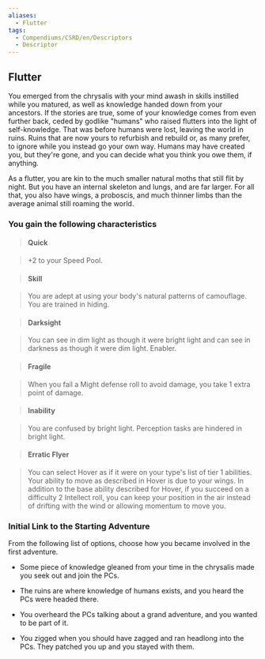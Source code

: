 ```yaml
---
aliases:
  - Flutter
tags:
  - Compendiums/CSRD/en/Descriptors
  - Descriptor
---
```

  
## Flutter    
You emerged from the chrysalis with your mind awash in skills instilled while you matured, as well as knowledge handed down from your ancestors. If the stories are true, some of your knowledge comes from even further back, ceded by godlike "humans" who raised flutters into the light of self-knowledge. That was before humans were lost, leaving the world in ruins. Ruins that are now yours to refurbish and rebuild or, as many prefer, to  ignore while you instead go your own way. Humans may have created you, but they're gone, and you can decide what you think you owe them, if anything.  
As a flutter, you are kin to the much smaller natural moths that still flit by night. But you have an internal skeleton and lungs, and are far larger. For all that, you also have wings, a proboscis, and much thinner limbs than the average animal still roaming the world.  
### You gain the following characteristics    
> #### Quick  
> +2 to your Speed Pool.    
  
> #### Skill  
> You are adept at using your body's natural patterns of camouflage. You are trained in hiding.    
  
> #### Darksight  
> You can see in dim light as though it were bright light and can see in darkness as though it were dim light. Enabler.    
  
> #### Fragile  
> When you fail a Might defense roll to avoid damage, you take 1 extra point of damage.    
  
> #### Inability  
> You are confused by bright light. Perception tasks are hindered in bright light.    
  
> #### Erratic Flyer  
> You can select Hover as if it were on your type's list of tier 1 abilities. Your ability to move as described in Hover is due to your wings. In addition to the base ability described for Hover, if you succeed on a difficulty 2 Intellect roll, you can keep your position in the air instead of drifting with the wind or allowing momentum to move you.    
  
### Initial Link to the Starting Adventure    
From the following list of options, choose how you became involved in the first adventure.    
- Some piece of knowledge gleaned from your time in the chrysalis made you seek out and join the PCs.    
- The ruins are where knowledge of humans exists, and you heard the PCs were headed there.    
- You overheard the PCs talking about a grand adventure, and you wanted to be part of it.    
- You zigged when you should have zagged and ran headlong into the PCs. They patched you up and you stayed with them.  